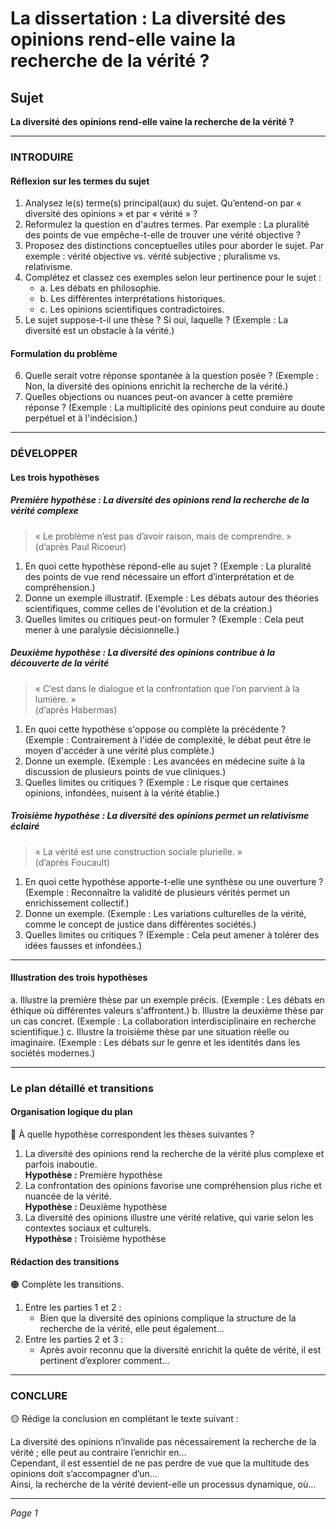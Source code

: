 # La dissertation : La diversité des opinions rend-elle vaine la recherche de la vérité ?

## Sujet
**La diversité des opinions rend-elle vaine la recherche de la vérité ?**

---

### INTRODUIRE

#### Réflexion sur les termes du sujet

1. Analysez le(s) terme(s) principal(aux) du sujet. Qu’entend-on par « diversité des opinions » et par « vérité » ? 
2. Reformulez la question en d'autres termes. Par exemple : La pluralité des points de vue empêche-t-elle de trouver une vérité objective ?
3. Proposez des distinctions conceptuelles utiles pour aborder le sujet. Par exemple : vérité objective vs. vérité subjective ; pluralisme vs. relativisme.
4. Complétez et classez ces exemples selon leur pertinence pour le sujet :
   - a. Les débats en philosophie.
   - b. Les différentes interprétations historiques.
   - c. Les opinions scientifiques contradictoires.
5. Le sujet suppose-t-il une thèse ? Si oui, laquelle ? (Exemple : La diversité est un obstacle à la vérité.)

#### Formulation du problème

6. Quelle serait votre réponse spontanée à la question posée ? (Exemple : Non, la diversité des opinions enrichit la recherche de la vérité.)
7. Quelles objections ou nuances peut-on avancer à cette première réponse ? (Exemple : La multiplicité des opinions peut conduire au doute perpétuel et à l'indécision.)

---

### DÉVELOPPER

#### Les trois hypothèses

##### Première hypothèse : La diversité des opinions rend la recherche de la vérité complexe

> « Le problème n’est pas d’avoir raison, mais de comprendre. »  
> (d’après Paul Ricoeur)

1. En quoi cette hypothèse répond-elle au sujet ? (Exemple : La pluralité des points de vue rend nécessaire un effort d’interprétation et de compréhension.)
2. Donne un exemple illustratif. (Exemple : Les débats autour des théories scientifiques, comme celles de l'évolution et de la création.)
3. Quelles limites ou critiques peut-on formuler ? (Exemple : Cela peut mener à une paralysie décisionnelle.)

##### Deuxième hypothèse : La diversité des opinions contribue à la découverte de la vérité

> « C’est dans le dialogue et la confrontation que l’on parvient à la lumière. »  
> (d’après Habermas)

1. En quoi cette hypothèse s'oppose ou complète la précédente ? (Exemple : Contrairement à l'idée de complexité, le débat peut être le moyen d'accéder à une vérité plus complète.)
2. Donne un exemple. (Exemple : Les avancées en médecine suite à la discussion de plusieurs points de vue cliniques.)
3. Quelles limites ou critiques ? (Exemple : Le risque que certaines opinions, infondées, nuisent à la vérité établie.)

##### Troisième hypothèse : La diversité des opinions permet un relativisme éclairé

> « La vérité est une construction sociale plurielle. »  
> (d’après Foucault)

1. En quoi cette hypothèse apporte-t-elle une synthèse ou une ouverture ? (Exemple : Reconnaître la validité de plusieurs vérités permet un enrichissement collectif.)
2. Donne un exemple. (Exemple : Les variations culturelles de la vérité, comme le concept de justice dans différentes sociétés.)
3. Quelles limites ou critiques ? (Exemple : Cela peut amener à tolérer des idées fausses et infondées.)

---

#### Illustration des trois hypothèses

a. Illustre la première thèse par un exemple précis. (Exemple : Les débats en éthique où différentes valeurs s'affrontent.)
b. Illustre la deuxième thèse par un cas concret. (Exemple : La collaboration interdisciplinaire en recherche scientifique.)
c. Illustre la troisième thèse par une situation réelle ou imaginaire. (Exemple : Les débats sur le genre et les identités dans les sociétés modernes.)

---

### Le plan détaillé et transitions

#### Organisation logique du plan

🔴 À quelle hypothèse correspondent les thèses suivantes ?

1. La diversité des opinions rend la recherche de la vérité plus complexe et parfois inaboutie.  
   **Hypothèse :** Première hypothèse
2. La confrontation des opinions favorise une compréhension plus riche et nuancée de la vérité.  
   **Hypothèse :** Deuxième hypothèse
3. La diversité des opinions illustre une vérité relative, qui varie selon les contextes sociaux et culturels.  
   **Hypothèse :** Troisième hypothèse

#### Rédaction des transitions

🟠 Complète les transitions.

1. Entre les parties 1 et 2 :  
   - Bien que la diversité des opinions complique la structure de la recherche de la vérité, elle peut également…
2. Entre les parties 2 et 3 :  
   - Après avoir reconnu que la diversité enrichit la quête de vérité, il est pertinent d’explorer comment…

---

### CONCLURE

🟡 Rédige la conclusion en complétant le texte suivant :

La diversité des opinions n’invalide pas nécessairement la recherche de la vérité ; elle peut au contraire l’enrichir en…  
Cependant, il est essentiel de ne pas perdre de vue que la multitude des opinions doit s’accompagner d’un…  
Ainsi, la recherche de la vérité devient-elle un processus dynamique, où…  

---

*Page 1*